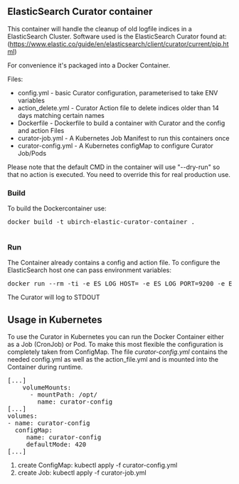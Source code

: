 ## ElasticSearch Curator container
This container will handle the cleanup of old logfile indices in a ElasticSearch Cluster.
Software used is the ElasticSearch Curator found at: (https://www.elastic.co/guide/en/elasticsearch/client/curator/current/pip.html)

For convenience it's packaged into a Docker Container.

Files:
 * config.yml - basic Curator configuration, parameterised to take ENV variables
 * action_delete.yml - Curator Action file to delete indices older than 14 days matching certain names
 * Dockerfile - Dockerfile to build a container with Curator and the config and action Files
 * curator-job.yml - A Kubernetes Job Manifest to run this containers once
 * curator-config.yml - A Kubernetes configMap to configure Curator Job/Pods


Please note that the default CMD in the container will use "--dry-run" so that no action is executed. You need to override this for real production use.

### Build

 To build the Dockercontainer use:
 <pre>
docker build -t ubirch-elastic-curator-container .
 </pre>


### Run
The Container already contains a config and action file. To configure the ElasticSearch host one can pass environment variables:

<pre>
docker run --rm -ti -e ES_LOG_HOST=<your.elastic.host> -e ES_LOG_PORT=9200 -e ES_LOG_PREFIX="/api/"  ubirch-elastic-curator-container
</pre>

The Curator will log to STDOUT

## Usage in Kubernetes
To use the Curator in Kubernetes you can run the Docker Container either as a Job (CronJob) or Pod. To make this most flexible the configuration
is completely taken from ConfigMap. The file _curator-config.yml_ contains the needed config.yml as well as the action_file.yml and is mounted into the Container during runtime.

<pre>
[...]
    volumeMounts:
      - mountPath: /opt/
        name: curator-config
[...]
volumes:
- name: curator-config
  configMap:
     name: curator-config
     defaultMode: 420
[...]
</pre>


1. create ConfigMap: kubectl apply -f curator-config.yml
1. create Job: kubectl apply -f curator-job.yml 
